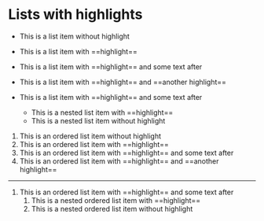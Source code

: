 # Lists with highlights

- This is a list item without highlight
- This is a list item with ==highlight==
- This is a list item with ==highlight== and some text after
- This is a list item with ==highlight== and ==another highlight==

- This is a list item with ==highlight== and some text after
  - This is a nested list item with ==highlight==
  - This is a nested list item without highlight

1. This is an ordered list item without highlight
2. This is an ordered list item with ==highlight==
3. This is an ordered list item with ==highlight== and some text after
4. This is an ordered list item with ==highlight== and ==another highlight==

---

1. This is an ordered list item with ==highlight== and some text after
   1. This is a nested ordered list item with ==highlight==
   2. This is a nested ordered list item without highlight
